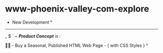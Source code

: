 # www-phoenix-valley-com-explore
- New Development °

---

_ $ ` ~ ***Product Concept*** is :

📑✨ - Buy a Seasonal, Published HTML Web Page - { with CSS Styles } °
